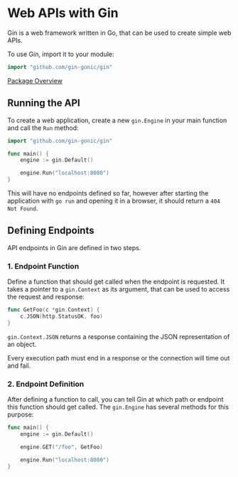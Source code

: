 # Web APIs with Gin
Gin is a web framework written in Go, that can be used to create simple web APIs.

To use Gin, import it to your module:
```go
import "github.com/gin-gonic/gin"
```
[Package Overview](https://pkg.go.dev/github.com/gin-gonic/gin)

## Running the API
To create a web application, create a new `gin.Engine` in your main function and call the `Run` method:
```go
import "github.com/gin-gonic/gin"

func main() {
    engine := gin.Default()

    engine.Run("localhost:8080")
}
```
This will have no endpoints defined so far, however after starting the application with `go run` and opening it in a browser, it should return a `404 Not Found`.

## Defining Endpoints
API endpoints in Gin are defined in two steps.

### 1. Endpoint Function
Define a function that should get called when the endpoint is requested. It takes a pointer to a `gin.Context` as its argument, that can be used to access the request and response:
```go
func GetFoo(c *gin.Context) {
    c.JSON(http.StatusOK, foo)
}
```
`gin.Context.JSON` returns a response containing the JSON representation of an object.

Every execution path must end in a response or the connection will time out and fail.

### 2. Endpoint Definition
After defining a function to call, you can tell Gin at which path or endpoint this function should get called. The `gin.Engine` has several methods for this purpose:
```go
func main() {
    engine := gin.Default()

    engine.GET("/foo", GetFoo)

    engine.Run("localhost:8080")
}
```